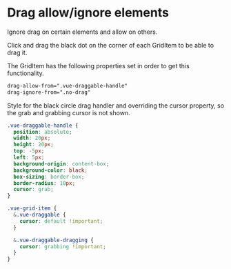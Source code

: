 # Drag allow/ignore elements
Ignore drag on certain elements and allow on others.

Click and drag the black dot on the corner of each GridItem to be able to drag it.


<CustomComponent/>

The GridItem has the following properties set in order to get this functionality.
```html
drag-allow-from=".vue-draggable-handle"
drag-ignore-from=".no-drag"
```

Style for the black circle drag handler and overriding the cursor property, so the grab and grabbing cursor is not shown.
```scss
.vue-draggable-handle {
  position: absolute;
  width: 20px;
  height: 20px;
  top: -5px;
  left: 5px;
  background-origin: content-box;
  background-color: black;
  box-sizing: border-box;
  border-radius: 10px;
  cursor: grab;
}

.vue-grid-item {
  &.vue-draggable {
    cursor: default !important;
  }

  &.vue-draggable-dragging {
    cursor: grabbing !important;
  }
}
```

<script setup>
import CustomComponent from './components/05-example.vue';
</script>
